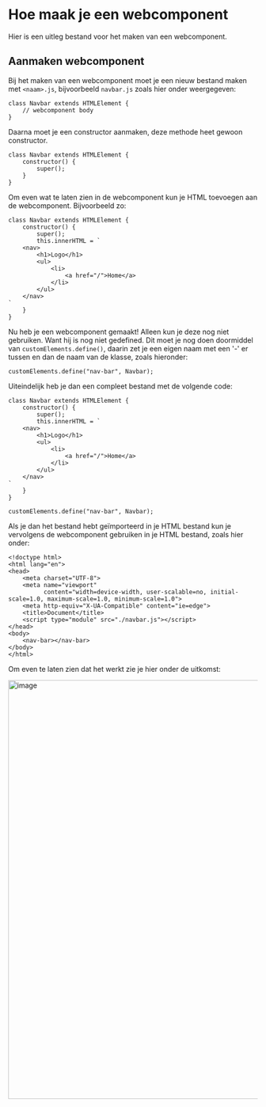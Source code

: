 # Hoe maak je een webcomponent
Hier is een uitleg bestand voor het maken van een webcomponent.

## Aanmaken webcomponent
Bij het maken van een webcomponent moet je een nieuw bestand maken met ```<naam>.js```, bijvoorbeeld ```navbar.js``` zoals hier onder weergegeven:
```
class Navbar extends HTMLElement {
    // webcomponent body
}
```
Daarna moet je een constructor aanmaken, deze methode heet gewoon constructor.
```
class Navbar extends HTMLElement {
    constructor() {
        super();
    }
}
```
Om even wat te laten zien in de webcomponent kun je HTML toevoegen aan de webcomponent. Bijvoorbeeld zo:
```
class Navbar extends HTMLElement {
    constructor() {
        super();
        this.innerHTML = `
    <nav>
        <h1>Logo</h1>
        <ul>
            <li>
                <a href="/">Home</a>
            </li>
        </ul>
    </nav>
`
    }
}
```
Nu heb je een webcomponent gemaakt! Alleen kun je deze nog niet gebruiken. Want hij is nog niet gedefined. Dit moet je nog doen doormiddel van ```customElements.define()```, daarin zet je een eigen naam met een '-' er tussen en dan de naam van de klasse, zoals hieronder:
```
customElements.define("nav-bar", Navbar);
```
Uiteindelijk heb je dan een compleet bestand met de volgende code:
```
class Navbar extends HTMLElement {
    constructor() {
        super();
        this.innerHTML = `
    <nav>
        <h1>Logo</h1>
        <ul>
            <li>
                <a href="/">Home</a>
            </li>
        </ul>
    </nav>
`
    }
}

customElements.define("nav-bar", Navbar);
```
Als je dan het bestand hebt geïmporteerd in je HTML bestand kun je vervolgens de webcomponent gebruiken in je HTML bestand, zoals hier onder:
```
<!doctype html>
<html lang="en">
<head>
    <meta charset="UTF-8">
    <meta name="viewport"
          content="width=device-width, user-scalable=no, initial-scale=1.0, maximum-scale=1.0, minimum-scale=1.0">
    <meta http-equiv="X-UA-Compatible" content="ie=edge">
    <title>Document</title>
    <script type="module" src="./navbar.js"></script>
</head>
<body>
    <nav-bar></nav-bar>
</body>
</html>
```
Om even te laten zien dat het werkt zie je hier onder de uitkomst:

<img width="847" alt="image" src="https://github.com/Jensbouma123/client-tentamen/assets/15966774/00f8a6cf-c574-4b17-bfea-14aec473f7eb">


